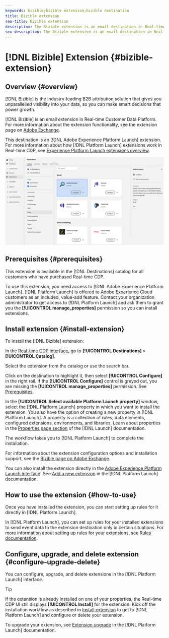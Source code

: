 ```yaml
---
keywords: bizible;bizible extension;bizible destination
title: Bizible extension
seo-title: Bizible extension
description: The Bizible extension is an email destination in Real-time Customer Data Platform. For more information about the extension functionality, see the extension page on Adobe Exchange.
seo-description: The Bizible extension is an email destination in Real-time Customer Data Platform. For more information about the extension functionality, see the extension page on Adobe Exchange.
---
```


# [!DNL Bizible] Extension {#bizible-extension}

## Overview {#overview}

[!DNL Bizible] is the industry-leading B2B attribution solution that gives you unparallelled visibility into your data, so you can make smart decisions that power growth.

[!DNL Bizible] is an email extension in Real-time Customer Data Platform. For more information about the extension functionality, see the extension page on [Adobe Exchange](https://exchange.adobe.com/experiencecloud.details.101055.bizible-analytics.html).

This destination is an [!DNL Adobe Experience Platform Launch] extension. For more information about how [!DNL Platform Launch] extensions work in Real-time CDP, see [Experience Platform Launch extensions overview](../launch-extensions/overview.md.md).

![Bizible extension](../../assets/catalog/email/bizible/catalog.png)

## Prerequisites {#prerequisites}

This extension is available in the [!DNL Destinations] catalog for all customers who have purchased Real-time CDP.

To use this extension, you need access to [!DNL Adobe Experience Platform Launch]. [!DNL Platform Launch] is offered to Adobe Experience Cloud customers as an included, value-add feature. Contact your organization administrator to get access to [!DNL Platform Launch] and ask them to grant you the **[!UICONTROL manage_properties]** permission so you can install extensions.

## Install extension {#install-extension}

To install the [!DNL Bizible] extension:

In the [Real-time CDP interface](http://platform.adobe.com/), go to **[!UICONTROL Destinations]** > **[!UICONTROL Catalog]**.

Select the extension from the catalog or use the search bar.

Click on the destination to highlight it, then select **[!UICONTROL Configure]** in the right rail. If the **[!UICONTROL Configure]** control is greyed out, you are missing the **[!UICONTROL manage_properties]** permission. See [Prerequisites](#prerequisites).

In the **[!UICONTROL Select available Platform Launch property]** window, select the [!DNL Platform Launch] property in which you want to install the extension. You also have the option of creating a new property in [!DNL Platform Launch]. A property is a collection of rules, data elements, configured extensions, environments, and libraries. Learn about properties in the [Properties page section](https://experienceleague.adobe.com/docs/launch/using/reference/admin/companies-and-properties.html#properties-page) of the [!DNL Launch] documentation.

The workflow takes you to [!DNL Platform Launch] to complete the installation. 

For information about the extension configuration options and installation support, see the [Bizible page on Adobe Exchange](https://exchange.adobe.com/experiencecloud.details.101055.bizible-analytics.html).

You can also install the extension directly in the [Adobe Experience Platform Launch interface](https://launch.adobe.com/). See [Add a new extension](https://experienceleague.adobe.com/docs/launch/using/reference/manage-resources/extensions/overview.html?lang=en#add-a-new-extension) in the [!DNL Platform Launch] documentation.

## How to use the extension {#how-to-use}

Once you have installed the extension, you can start setting up rules for it directly in [!DNL Platform Launch].

In [!DNL Platform Launch], you can set up rules for your installed extensions to send event data to the extension destination only in certain situations. For more information about setting up rules for your extensions, see [Rules documentation](https://experienceleague.adobe.com/docs/launch/using/reference/manage-resources/rules.html).

## Configure, upgrade, and delete extension {#configure-upgrade-delete}

You can configure, upgrade, and delete extensions in the [!DNL Platform Launch] interface.

>[!TIP]
>
>If the extension is already installed on one of your properties, the Real-time CDP UI still displays **[!UICONTROL Install]** for the extension. Kick off the installation workflow as described in [Install extension](#install-extension) to get to [!DNL Platform Launch] and configure or delete your extension.

To upgrade your extension, see [Extension upgrade](https://experienceleague.adobe.com/docs/launch/using/reference/manage-resources/extensions/extension-upgrade.html) in the [!DNL Platform Launch] documentation.